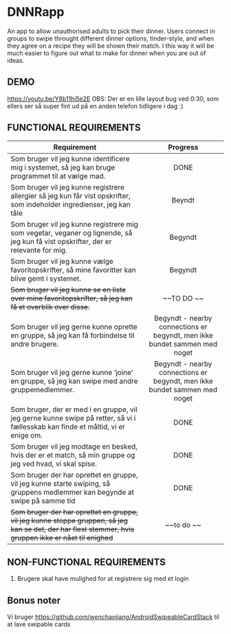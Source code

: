 # DNNRapp
An app to allow unauthorised adults to pick their dinner. Users connect in groups to swipe throught different dinner options, tinder-style, and when they agree on a recipe they will be shown their match. I this way it will be much easier to figure out what to make for dinner when you are out of ideas. 

## DEMO
https://youtu.be/Y8b11hi5e2E 
OBS: Der er en lille layout bug ved 0:30, som ellers ser så super fint ud på en anden telefon tidligere i dag :)

## FUNCTIONAL REQUIREMENTS

| Requirement        | Progress           | 
| ------------- |:-------------:| 
| Som bruger vil jeg kunne identificere mig i systemet, så jeg kan bruge programmet til at vælge mad.      | DONE |
| Som bruger vil jeg kunne registrere allergier så jeg kun får vist opskrifter, som indeholder ingredienser, jeg kan tåle      | Beyndt      |   
|  Som bruger vil jeg kunne registrere mig som vegetar, veganer og lignende, så jeg kun få vist opskrifter, der er relevante for mig. | Begyndt |
| Som bruger vil jeg kunne vælge favoritopskrifter, så mine favoritter kan blive gemt i systemet.| Begyndt |
| ~~Som bruger vil jeg kunne se en liste over mine favoritopskrifter, så jeg kan få et overblik over disse.~~ | ~~TO DO ~~|
| Som bruger vil jeg gerne kunne oprette en gruppe, så jeg kan få forbindelse til andre brugere. | Begyndt -  nearby connections er begyndt, men ikke bundet sammen med noget|
| Som bruger vil jeg gerne kunne ‘joine’ en gruppe, så jeg kan swipe med andre gruppemedlemmer. | Begyndt - nearby connections er begyndt, men ikke bundet sammen med noget|
| Som bruger, der er med i en gruppe, vil jeg gerne kunne swipe på retter, så vi i fællesskab kan finde et måltid, vi er enige om.| DONE|
| Som bruger vil jeg modtage en besked, hvis der er et match, så min gruppe og jeg ved hvad, vi skal spise. | DONE |
| Som bruger der har oprettet en gruppe, vil jeg kunne starte swiping, så gruppens medlemmer kan begynde at swipe på samme tid | DONE |
| ~~Som bruger der har oprettet en gruppe, vil jeg kunne stoppe gruppen, så jeg kan se det, der har flest stemmer, hvis gruppen ikke er nået til enighed~~ | ~~to do ~~ |


## NON-FUNCTIONAL REQUIREMENTS
1. Brugere skal have mulighed for at registrere sig med et login

## Bonus noter
Vi bruger https://github.com/wenchaojiang/AndroidSwipeableCardStack til at lave swipable cards

